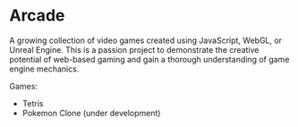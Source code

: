 # Arcade

A growing collection of video games created using JavaScript, WebGL, or Unreal Engine. This is a passion project to demonstrate the creative potential of web-based gaming and gain a thorough understanding of game engine mechanics.

Games:

- Tetris
- Pokemon Clone (under development)
